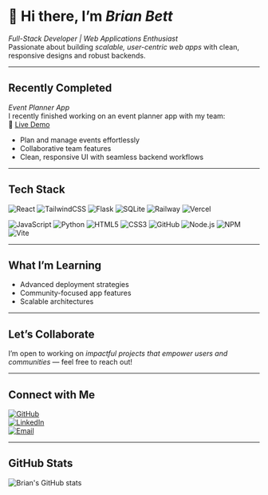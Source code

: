 # 👋 Hi there, I’m *Brian Bett*

*Full-Stack Developer | Web Applications Enthusiast*  
Passionate about building *scalable, user-centric web apps* with clean, responsive designs and robust backends.

---

##  Recently Completed
 *Event Planner App*  
I recently finished working on an event planner app with my team:  
🔗 [Live Demo](https://event-planner-frontend-production.up.railway.app/)  
- Plan and manage events effortlessly
- Collaborative team features
- Clean, responsive UI with seamless backend workflows

---

##  Tech Stack
![React](https://img.shields.io/badge/-React-61DAFB?logo=react&logoColor=000)
![TailwindCSS](https://img.shields.io/badge/-TailwindCSS-06B6D4?logo=tailwindcss&logoColor=fff)
![Flask](https://img.shields.io/badge/-Flask-000000?logo=flask&logoColor=fff)
![SQLite](https://img.shields.io/badge/-SQLite-003B57?logo=sqlite&logoColor=fff)
![Railway](https://img.shields.io/badge/-Railway-000000?logo=railway&logoColor=fff)
![Vercel](https://img.shields.io/badge/-Vercel-000000?logo=vercel&logoColor=fff)

![JavaScript](https://img.shields.io/badge/-JavaScript-F7DF1E?logo=javascript&logoColor=000)
![Python](https://img.shields.io/badge/-Python-3776AB?logo=python&logoColor=fff)
![HTML5](https://img.shields.io/badge/-HTML5-E34F26?logo=html5&logoColor=fff)
![CSS3](https://img.shields.io/badge/-CSS3-1572B6?logo=css3&logoColor=fff)
![GitHub](https://img.shields.io/badge/-GitHub-181717?logo=github&logoColor=fff)
![Node.js](https://img.shields.io/badge/-Node.js-339933?logo=node.js&logoColor=fff)
![NPM](https://img.shields.io/badge/-NPM-CB3837?logo=npm&logoColor=fff)
![Vite](https://img.shields.io/badge/-Vite-646CFF?logo=vite&logoColor=fff)

---

##  What I’m Learning
- Advanced deployment strategies
- Community-focused app features
- Scalable architectures

---

##  Let’s Collaborate
I’m open to working on *impactful projects that empower users and communities* — feel free to reach out!

---

##  Connect with Me
[![GitHub](https://img.shields.io/badge/-GitHub-181717?logo=github&logoColor=fff)](https://github.com/B-Chichi)  
[![LinkedIn](https://img.shields.io/badge/-LinkedIn-0077B5?logo=linkedin&logoColor=fff)](https://linkedin.com/in/your-link)  
[![Email](https://img.shields.io/badge/-Email-D14836?logo=gmail&logoColor=fff)](mailto:brian2000bett@gmail.com)

---

##  GitHub Stats
![Brian's GitHub stats](https://github-readme-stats.vercel.app/api?username=B-Chichi&show_icons=true&theme=radical)
